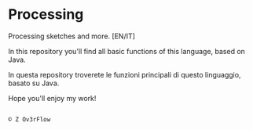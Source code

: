 # Processing
Processing sketches and more. [EN/IT]


In this repository you'll find all basic functions of this language, based on Java.

In questa repository troverete le funzioni principali di questo linguaggio, basato su Java.


Hope you'll enjoy my work!

                                                                                              © Z Ov3rFlow
